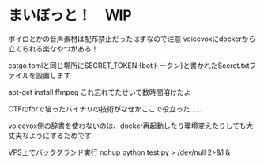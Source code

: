 # まいぼっと！　ＷⅠP

ボイロとかの音声素材は配布禁止だったはずなので注意
voicevoxにdockerから立てられる楽なやつがある！

catgo.tomlと同じ場所にSECRET_TOKEN:{botトークン}と書かれたSecret.txtファイルを設置します

apt-get install ffmpeg	これ忘れてたせいで数時間溶けたよ

CTFのforで培ったバイナリの技術がなぜかここで役立った……

voicevox側の辞書を使わないのは、docker再起動したり環境変えたりしても大丈夫なようにするためです

VPS上でバックグランド実行 nohup python test.py > /dev/null 2>&1 &











